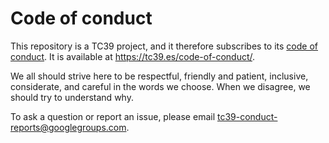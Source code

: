 # Code of conduct
This repository is a TC39 project, and it therefore subscribes to its [code of conduct](https://tc39.es/code-of-conduct/). It is available at <https://tc39.es/code-of-conduct/>.

We all should strive here to be respectful, friendly and patient, inclusive, considerate, and careful in the words we choose. When we disagree, we should try to understand why.

To ask a question or report an issue, please email [tc39-conduct-reports@googlegroups.com](mailto:tc39-conduct-reports@googlegroups.com).
